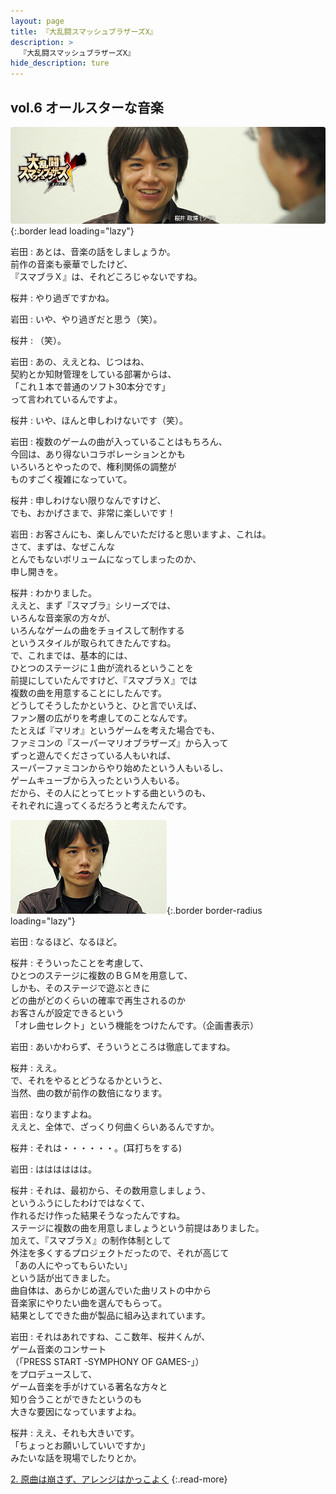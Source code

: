 ```yaml
---
layout: page
title: 『大乱闘スマッシュブラザーズX』
description: >
  『大乱闘スマッシュブラザーズX』
hide_description: ture
---
```


## vol.6 オールスターな音楽

![](/interviews/jp/wii/rsbj/vol6/img/mainvisual1.jpg){:.border lead loading="lazy"}

岩田
: あとは、音楽の話をしましょうか。<br>前作の音楽も豪華でしたけど、<br>『スマブラＸ』は、それどころじゃないですね。

桜井
: やり過ぎですかね。

岩田
: いや、やり過ぎだと思う（笑）。

桜井
: （笑）。

岩田
: あの、ええとね、じつはね、<br>契約とか知財管理をしている部署からは、<br>「これ１本で普通のソフト30本分です」<br>って言われているんですよ。

桜井
: いや、ほんと申しわけないです（笑）。

岩田
: 複数のゲームの曲が入っていることはもちろん、<br>今回は、あり得ないコラボレーションとかも<br>いろいろとやったので、権利関係の調整が<br>ものすごく複雑になっていて。

桜井
: 申しわけない限りなんですけど、<br>でも、おかげさまで、非常に楽しいです！

岩田
: お客さんにも、楽しんでいただけると思いますよ、これは。<br>さて、まずは、なぜこんな<br>とんでもないボリュームになってしまったのか、<br>申し開きを。

桜井
: わかりました。<br>ええと、まず『スマブラ』シリーズでは、<br>いろんな音楽家の方々が、<br>いろんなゲームの曲をチョイスして制作する<br>というスタイルが取られてきたんですね。<br>で、これまでは、基本的には、<br>ひとつのステージに１曲が流れるということを<br>前提にしていたんですけど、『スマブラＸ』では<br>複数の曲を用意することにしたんです。<br>どうしてそうしたかというと、ひと言でいえば、<br>ファン層の広がりを考慮してのことなんです。<br>たとえば『マリオ』というゲームを考えた場合でも、<br>ファミコンの『スーパーマリオブラザーズ』から入って<br>ずっと遊んでくださっている人もいれば、<br>スーパーファミコンからやり始めたという人もいるし、<br>ゲームキューブから入ったという人もいる。<br>だから、その人にとってヒットする曲というのも、<br>それぞれに違ってくるだろうと考えたんです。

![](/interviews/jp/wii/rsbj/vol6/img/23.jpg){:.border border-radius loading="lazy"}

岩田
: なるほど、なるほど。

桜井
: そういったことを考慮して、<br>ひとつのステージに複数のＢＧＭを用意して、<br>しかも、そのステージで遊ぶときに<br>どの曲がどのくらいの確率で再生されるのか<br>お客さんが設定できるという<br>「オレ曲セレクト」という機能をつけたんです。（企画書表示）

岩田
: あいかわらず、そういうところは徹底してますね。

桜井
: ええ。<br>で、それをやるとどうなるかというと、<br>当然、曲の数が前作の数倍になります。

岩田
: なりますよね。<br>ええと、全体で、ざっくり何曲くらいあるんですか。

桜井
: それは・・・・・・。(耳打ちをする)

岩田
: はははははは。

桜井
: それは、最初から、その数用意しましょう、<br>というふうにしたわけではなくて、<br>作れるだけ作った結果そうなったんですね。<br>ステージに複数の曲を用意しましょうという前提はありました。<br>加えて、『スマブラＸ』の制作体制として<br>外注を多くするプロジェクトだったので、それが高じて<br>「あの人にやってもらいたい」<br>という話が出てきました。<br>曲自体は、あらかじめ選んでいた曲リストの中から<br>音楽家にやりたい曲を選んでもらって。<br>結果としてできた曲が製品に組み込まれています。

岩田
: それはあれですね、ここ数年、桜井くんが、<br>ゲーム音楽のコンサート<br>（「PRESS START -SYMPHONY OF GAMES-」）<br>をプロデュースして、<br>ゲーム音楽を手がけている著名な方々と<br>知り合うことができたというのも<br>大きな要因になっていますよね。

桜井
: ええ、それも大きいです。<br>「ちょっとお願いしていいですか」<br>みたいな話を現場でしたりとか。



[2. 原曲は崩さず、アレンジはかっこよく](2.md)
{:.read-more}

